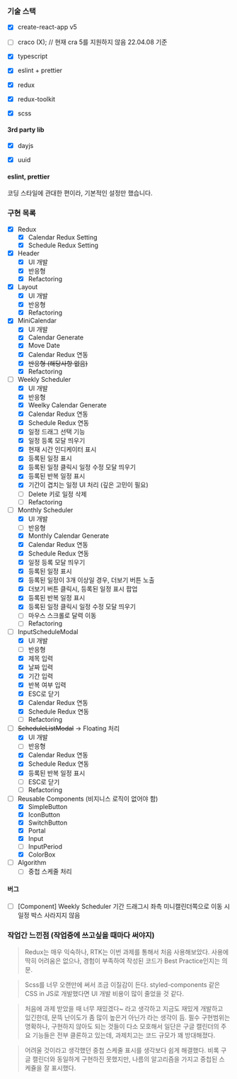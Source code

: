 
### 기술 스택

- [x] create-react-app v5
- [ ] craco (X); // 현재 cra 5를 지원하지 않음 22.04.08 기준
- [x] typescript 
- [x] eslint + prettier 
- [x] redux
- [x] redux-toolkit
- [x] scss


#### 3rd party lib
- [x] dayjs
- [x] uuid


#### eslint, prettier

코딩 스타일에 관대한 편이라, 기본적인 설정만 했습니다.


### 구현 목록
- [x] Redux
  - [x] Calendar Redux Setting
  - [x] Schedule Redux Setting

- [x] Header 
  - [x] UI 개발
  - [x] 반응형
  - [x] Refactoring

- [x] Layout
  - [x] UI 개발
  - [x] 반응형
  - [x] Refactoring

- [x] MiniCalendar
  - [x] UI 개발
  - [x] Calendar Generate
  - [x] Move Date
  - [x] Calendar Redux 연동
  - [x] ~~반응형 (해당사항 없음)~~
  - [x] Refactoring

- [ ] Weekly Scheduler
  - [x] UI 개발
  - [x] 반응형
  - [x] Weelky Calendar Generate
  - [x] Calendar Redux 연동
  - [x] Schedule Redux 연동
  - [x] 일정 드래그 선택 기능
  - [x] 일정 등록 모달 띄우기
  - [x] 현재 시간 인디케이터 표시
  - [x] 등록된 일정 표시
  - [x] 등록된 일정 클릭시 일정 수정 모달 띄우기
  - [x] 등록된 반복 일정 표시
  - [x] 기간이 겹치는 일정 UI 처리 (깊은 고민이 필요)
  - [ ] Delete 키로 일정 삭제
  - [ ] Refactoring

- [ ] Monthly Scheduler
  - [x] UI 개발
  - [ ] 반응형
  - [x] Monthly Calendar Generate
  - [x] Calendar Redux 연동
  - [x] Schedule Redux 연동
  - [x] 일정 등록 모달 띄우기
  - [x] 등록된 일정 표시
  - [x] 등록된 일정이 3개 이상일 경우, 더보기 버튼 노출
  - [x] 더보기 버튼 클릭시, 등록된 일정 표시 팝업
  - [x] 등록된 반복 일정 표시
  - [x] 등록된 일정 클릭시 일정 수정 모달 띄우기
  - [ ] 마우스 스크롤로 달력 이동
  - [ ] Refactoring

- [ ] InputScheduleModal
  - [x] UI 개발
  - [ ] 반응형
  - [x] 제목 입력
  - [x] 날짜 입력
  - [x] 기간 입력
  - [x] 반복 여부 입력
  - [x] ESC로 닫기
  - [x] Calendar Redux 연동
  - [x] Schedule Redux 연동
  - [ ] Refactoring

- [ ] ~~ScheduleListModal~~ -> Floating 처리
  - [x] UI 개발
  - [ ] 반응형
  - [x] Calendar Redux 연동
  - [x] Schedule Redux 연동
  - [x] 등록된 반복 일정 표시
  - [ ] ESC로 닫기
  - [ ] Refactoring

- [ ] Reusable Components (비지니스 로직이 없어야 함)
  - [x] SimpleButton
  - [x] IconButton
  - [x] SwitchButton
  - [x] Portal
  - [x] Input
  - [ ] InputPeriod
  - [x] ColorBox

- [ ] Algorithm 
  - [ ] 중첩 스케줄 처리
#### 버그
- [ ] [Component] Weekly Scheduler 기간 드래그시 좌측 미니캘린더쪽으로 이동 시 일정 박스 사라지지 않음

### 작업간 느낀점 (작업중에 쓰고싶을 때마다 써야지)

> Redux는 매우 익숙하나, RTK는 이번 과제를 통해서 처음 사용해보았다. 사용에 딱히 어려움은 없으나, 경험이 부족하여 작성된 코드가 Best Practice인지는 의문.

> Scss를 너무 오랜만에 써서 조금 이질감이 든다. styled-components 같은 CSS in JS로 개발했다면 UI 개발 비용이 많이 줄었을 것 같다.

> 처음에 과제 받았을 때 너무 재밌겠다~ 라고 생각하고 지금도 재밌게 개발하고 있긴한데, 문뜩 난이도가 좀 많이 높은거 아닌가 라는 생각이 듬. 
> 필수 구현범위는 명확하나, 구현하지 않아도 되는 것들이 다소 모호해서 일단은 구글 캘린더의 주요 기능들은 전부 클론하고 있는데, 과제치고는 코드 규모가 꽤 방대해졌다.


> 어려울 것이라고 생각했던 중첩 스케줄 표시를 생각보다 쉽게 해결했다. 비록 구글 캘린더와 동일하게 구현하진 못했지만, 나름의 알고리즘을 가지고 중첩된 스케쥴을 잘 표시했다.
